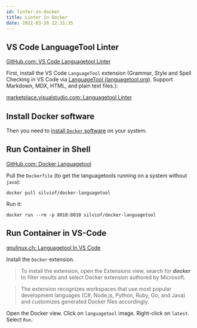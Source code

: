 ```yaml
---
id: linter-in-docker
title: Linter In Docker
date: 2021-03-28 22:31:35
---
```


## VS Code LanguageTool Linter

<a href='https://github.com/davidlday/vscode-languagetool-linter' class='external'>GitHub.com: VS Code Languagetool Linter</a>

First, install the VS Code `LanguageTool` extension (Grammar, Style and Spell Checking in VS Code via <a href='https://www.languagetool.org/' class='external'>LanguageTool (languagetool.org)</a>. Support Markdown, MDX, HTML, and plain text files.):

<a href='https://marketplace.visualstudio.com/items?itemName=davidlday.languagetool-linter' class='external'>marketplace.visualstudio.com: Languagetool Linter</a>

## Install Docker software

Then you need to [install `Docker` software](install-docker-software) on your system.

## Run Container in Shell

<a href='https://github.com/silvio/docker-languagetool' class='external'>GitHub.com: Docker Languagetool</a>

Pull the `Dockerfile` (to get the languagetools running on a system without `java`):

```shell
docker pull silviof/docker-languagetool
```

Run it:

```shell
docker run --rm -p 8010:8010 silviof/docker-languagetool
```

## Run Container in VS-Code

<a href='https://gnulinux.ch/languagetool-in-vs-code' class='external'>gnulinux.ch: Languagetool In VS Code</a>

Install the `Docker` extension.

> To install the extension, open the Extensions view, search for ***docker*** to filter results and select Docker extension authored by Microsoft.

> The extension recognizes workspaces that use most popular development languages (C#, Node.js, Python, Ruby, Go, and Java) and customizes generated Docker files accordingly.

Open the Docker view. Click on `languagetool` image. Right-click on `latest`. Select `Run`.
